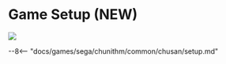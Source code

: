 # Game Setup (NEW)
<img src="/img/chunithm/sdhd/new.png">

--8<-- "docs/games/sega/chunithm/common/chusan/setup.md"

